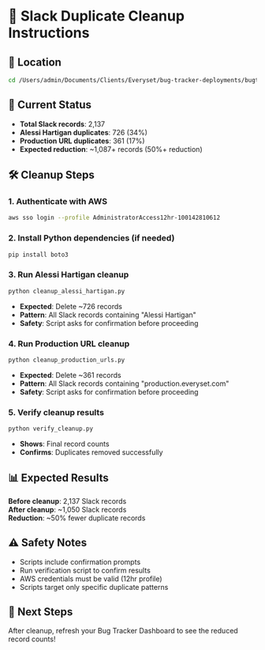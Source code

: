# 🧹 Slack Duplicate Cleanup Instructions

## 📍 **Location**
```bash
cd /Users/admin/Documents/Clients/Everyset/bug-tracker-deployments/bugtracker-dashboard
```

## 🎯 **Current Status**
- **Total Slack records**: 2,137
- **Alessi Hartigan duplicates**: 726 (34%)
- **Production URL duplicates**: 361 (17%)
- **Expected reduction**: ~1,087+ records (50%+ reduction)

## 🛠️ **Cleanup Steps**

### 1. **Authenticate with AWS**
```bash
aws sso login --profile AdministratorAccess12hr-100142810612
```

### 2. **Install Python dependencies** (if needed)
```bash
pip install boto3
```

### 3. **Run Alessi Hartigan cleanup**
```bash
python cleanup_alessi_hartigan.py
```
- **Expected**: Delete ~726 records
- **Pattern**: All Slack records containing "Alessi Hartigan"
- **Safety**: Script asks for confirmation before proceeding

### 4. **Run Production URL cleanup**
```bash
python cleanup_production_urls.py
```
- **Expected**: Delete ~361 records  
- **Pattern**: All Slack records containing "production.everyset.com"
- **Safety**: Script asks for confirmation before proceeding

### 5. **Verify cleanup results**
```bash
python verify_cleanup.py
```
- **Shows**: Final record counts
- **Confirms**: Duplicates removed successfully

## 📊 **Expected Results**
**Before cleanup**: 2,137 Slack records  
**After cleanup**: ~1,050 Slack records  
**Reduction**: ~50% fewer duplicate records

## ⚠️ **Safety Notes**
- Scripts include confirmation prompts
- Run verification script to confirm results
- AWS credentials must be valid (12hr profile)
- Scripts target only specific duplicate patterns

## 🚀 **Next Steps**
After cleanup, refresh your Bug Tracker Dashboard to see the reduced record counts!
